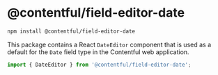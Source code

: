 # @contentful/field-editor-date

```bash
npm install @contentful/field-editor-date
```

This package contains a React `DateEditor` component that is used as a default for the `Date` field type in the Contentful web application.

```js
import { DateEditor } from '@contentful/field-editor-date';
```
